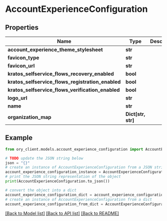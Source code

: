 # AccountExperienceConfiguration


## Properties

Name | Type | Description | Notes
------------ | ------------- | ------------- | -------------
**account_experience_theme_stylesheet** | **str** |  | [optional] 
**favicon_type** | **str** |  | [optional] 
**favicon_url** | **str** |  | [optional] 
**kratos_selfservice_flows_recovery_enabled** | **bool** |  | [optional] 
**kratos_selfservice_flows_registration_enabled** | **bool** |  | [optional] 
**kratos_selfservice_flows_verification_enabled** | **bool** |  | [optional] 
**logo_url** | **str** |  | [optional] 
**name** | **str** |  | [optional] 
**organization_map** | **Dict[str, str]** |  | [optional] 

## Example

```python
from ory_client.models.account_experience_configuration import AccountExperienceConfiguration

# TODO update the JSON string below
json = "{}"
# create an instance of AccountExperienceConfiguration from a JSON string
account_experience_configuration_instance = AccountExperienceConfiguration.from_json(json)
# print the JSON string representation of the object
print(AccountExperienceConfiguration.to_json())

# convert the object into a dict
account_experience_configuration_dict = account_experience_configuration_instance.to_dict()
# create an instance of AccountExperienceConfiguration from a dict
account_experience_configuration_from_dict = AccountExperienceConfiguration.from_dict(account_experience_configuration_dict)
```
[[Back to Model list]](../README.md#documentation-for-models) [[Back to API list]](../README.md#documentation-for-api-endpoints) [[Back to README]](../README.md)


